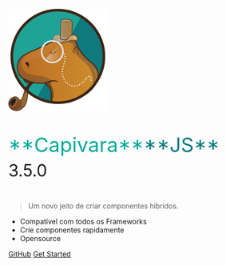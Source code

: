 ![logo](media/capivara-logo.png)

<p style="font-size: 2.5rem"><span style="color: #00A998;">**Capivara**</span><span style="color: #007A7F;">**JS**</span> <small>3.5.0</small></p>

> Um novo jeito de criar componentes híbridos.

* Compatível com todos os Frameworks
* Crie componentes rapidamente
* Opensource

[GitHub](https://github.com/CapivaraJS/capivarajs)
[Get Started](#docsify)